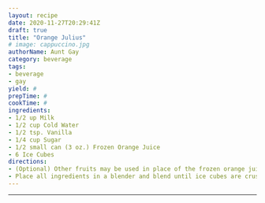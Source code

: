 ```yaml
--- 
layout: recipe 
date: 2020-11-27T20:29:41Z 
draft: true 
title: "Orange Julius" 
# image: cappuccino.jpg 
authorName: Aunt Gay 
category: beverage 
tags: 
- beverage 
- gay 
yield: # 
prepTime: # 
cookTime: # 
ingredients: 
- 1/2 up Milk 
- 1/2 cup Cold Water 
- 1/2 tsp. Vanilla 
- 1/4 cup Sugar 
- 1/2 small can (3 oz.) Frozen Orange Juice 
- 6 Ice Cubes 
directions: 
- (Optional) Other fruits may be used in place of the frozen orange juice concentrate. 
- Place all ingredients in a blender and blend until ice cubes are crushed. 
--- 
```

---
